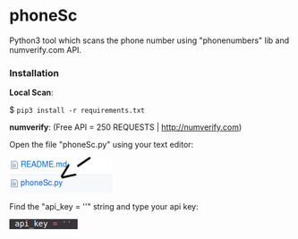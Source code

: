 # phoneSc
Python3 tool which scans the phone number using "phonenumbers" lib and numverify.com API.

### Installation
**Local Scan**:

$ ```pip3 install -r requirements.txt```

**numverify**:
(Free API = 250 REQUESTS | http://numverify.com)

Open the file "phoneSc.py" using your text editor:

![File](/screenshots/nvinstallation.png)

Find the "api_key = ''" string and type your api key:

![API Variable](/screenshots/nvapi.png)
